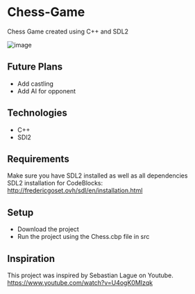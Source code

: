 # Chess-Game

Chess Game created using C++ and SDL2

![image](https://user-images.githubusercontent.com/128534708/226742752-8ef1ea25-6777-4a26-8f1b-87f650bd5c79.png)

## Future Plans
- Add castling
- Add AI for opponent

## Technologies
- C++
- SDl2

## Requirements
Make sure you have SDL2 installed as well as all dependencies <br/>
SDL2 installation for CodeBlocks: http://fredericgoset.ovh/sdl/en/installation.html

## Setup
- Download the project
- Run the project using the Chess.cbp file in src

## Inspiration
This project was inspired by Sebastian Lague on Youtube. <br/>
https://www.youtube.com/watch?v=U4ogK0MIzqk

